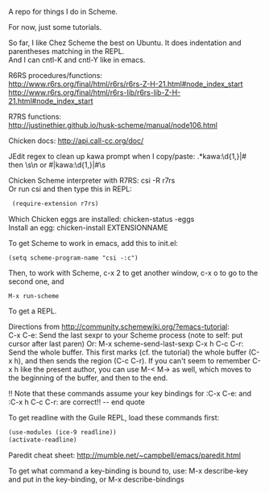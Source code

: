 A repo for things I do in Scheme.  

For now, just some tutorials.  

So far, I like Chez Scheme the best on Ubuntu. It does indentation and parentheses matching in the REPL.   
And I can cntl-K and cntl-Y like in emacs.  

R6RS procedures/functions:  
http://www.r6rs.org/final/html/r6rs/r6rs-Z-H-21.html#node_index_start  
http://www.r6rs.org/final/html/r6rs-lib/r6rs-lib-Z-H-21.html#node_index_start  

R7RS functions:  
http://justinethier.github.io/husk-scheme/manual/node106.html   

Chicken docs: http://api.call-cc.org/doc/   

JEdit regex to clean up kawa prompt when I copy/paste: .*kawa:\d{1,}\|\#  then \s\n or \#\|kawa:\d{1,}\|\#\s    

Chicken Scheme interpreter with R7RS: csi -R r7rs    
Or run csi and then type this in REPL:   
```scheme
 (require-extension r7rs)  
```

Which Chicken eggs are installed: chicken-status -eggs  
Install an egg: chicken-install EXTENSIONNAME 

To get Scheme to work in emacs, add this to init.el:   
```
(setq scheme-program-name "csi -:c")
```
Then, to work with Scheme, c-x 2 to get another window, c-x o to go to the second one, and
```
M-x run-scheme
```
To get a REPL.   

Directions from http://community.schemewiki.org/?emacs-tutorial:  
C-x C-e: Send the last sexpr to your Scheme process  (note to self: put cursor after last paren)
Or: M-x scheme-send-last-sexp
C-x h C-c C-r: Send the whole buffer. This first marks (cf. the tutorial) the whole buffer (C-x h), and then sends the region (C-c C-r). If you can't seem to remember C-x h like the present author, you can use M-< M-> as well, which moves to the beginning of the buffer, and then to the end. 

!! Note that these commands assume your key bindings for :C-x C-e: and :C-x h C-c C-r: are correct!! 
-- end quote

To get readline with the Guile REPL, load these commands first:
```scheme
(use-modules (ice-9 readline))
(activate-readline)
```

Paredit cheat sheet: http://mumble.net/~campbell/emacs/paredit.html   

To get what command a key-binding is bound to, use: M-x describe-key and put in the key-binding, or M-x describe-bindings
